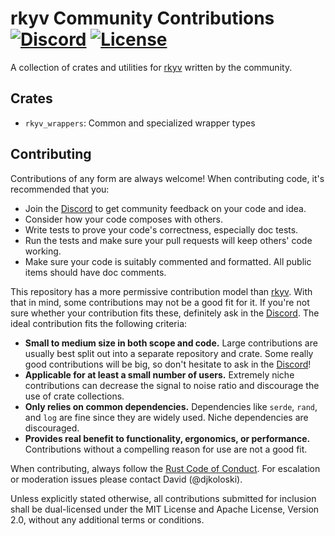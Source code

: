 # rkyv Community Contributions &emsp; [![Discord]][discord invite] [![License]][license path]

[Discord]: https://img.shields.io/discord/822925794249539645
[discord invite]: https://discord.gg/65F6MdnbQh
[License]: https://img.shields.io/badge/license-MIT-blue.svg
[license path]: https://github.com/djkoloski/rkyv_contrib/blob/master/LICENSE
[rkyv]: https://github.com/djkoloski/rkyv

A collection of crates and utilities for [rkyv][rkyv] written by the community.

## Crates

- `rkyv_wrappers`: Common and specialized wrapper types

## Contributing

Contributions of any form are always welcome! When contributing code, it's recommended that you:

- Join the [Discord][discord invite] to get community feedback on your code and idea.
- Consider how your code composes with others.
- Write tests to prove your code's correctness, especially doc tests.
- Run the tests and make sure your pull requests will keep others' code working.
- Make sure your code is suitably commented and formatted. All public items should have doc
  comments.

This repository has a more permissive contribution model than [rkyv][rkyv]. With that in mind, some
contributions may not be a good fit for it. If you're not sure whether your contribution fits these,
definitely ask in the [Discord][discord invite]. The ideal contribution fits the following criteria:

- **Small to medium size in both scope and code.** Large contributions are usually best split out
  into a separate repository and crate. Some really good contributions will be big, so don't
  hesitate to ask in the [Discord][discord invite]!
- **Applicable for at least a small number of users.** Extremely niche contributions can decrease
  the signal to noise ratio and discourage the use of crate collections.
- **Only relies on common dependencies.** Dependencies like `serde`, `rand`, and `log` are fine
  since they are widely used. Niche dependencies are discouraged.
- **Provides real benefit to functionality, ergonomics, or performance.** Contributions without a
  compelling reason for use are not a good fit.

When contributing, always follow the
[Rust Code of Conduct](https://www.rust-lang.org/policies/code-of-conduct). For escalation or
moderation issues please contact David (@djkoloski).

Unless explicitly stated otherwise, all contributions submitted for inclusion shall be dual-licensed
under the MIT License and Apache License, Version 2.0, without any additional terms or conditions.
